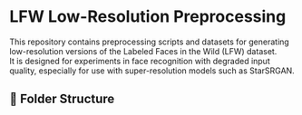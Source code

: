 # LFW Low-Resolution Preprocessing

This repository contains preprocessing scripts and datasets for generating low-resolution versions of the Labeled Faces in the Wild (LFW) dataset.  
It is designed for experiments in face recognition with degraded input quality, especially for use with super-resolution models such as StarSRGAN.

## 📁 Folder Structure

